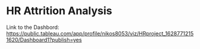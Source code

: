 # HR Attrition Analysis
Link to the Dashbord: https://public.tableau.com/app/profile/nikos8053/viz/HRproject_16287712151620/Dashboard1?publish=yes

